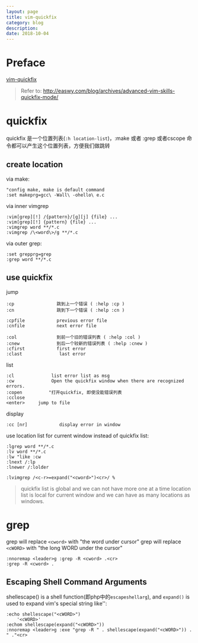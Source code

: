 ```yaml
---
layout: page
title: vim-quickfix
category: blog
description: 
date: 2018-10-04
---
```

# Preface
[vim-quickfix](/p/vim-quickfix)
> Refer to: http://easwy.com/blog/archives/advanced-vim-skills-quickfix-mode/

# quickfix 

quickfix 是一个位置列表(`:h location-list`)，:make 或者 :grep 或者cscope 命令都可以产生这个位置列表，方便我们做跳转

## create location 

via make:

	"config make, make is default command
	:set makeprg=gcc\ -Wall\ -ohello\ e.c 

via inner vimgrep

	:vim[grep][!] /{pattern}/[g][j] {file} ...
	:vim[grep][!] {pattern} {file} ...
	:vimgrep word **/*.c
	:vimgrep /\<word\>/g **/*.c

via outer grep:

	:set grepprg=grep
	:grep word **/*.c

## use quickfix

jump

    :cp                跳到上一个错误 ( :help :cp )
    :cn                跳到下一个错误 ( :help :cn )

    :cpfile            previous error file
    :cnfile            next error file

    :col               到前一个旧的错误列表 ( :help :col )
    :cnew              到后一个较新的错误列表 ( :help :cnew )
    :cfirst            first error
    :clast				last error

list

    :cl              list error list as msg
    :cw              Open the quickfix window when there are recognized errors.
	:copen			"打开quickfix, 即使没能错误列表
	:cclose
	<enter>		jump to file

display

    :cc [nr]            display error in window

use location list for current window instead of quickfix list:

	:lgrep word **/*.c
	:lv word **/*.c
	:lw "like :cw
	:lnext /:lp
	:lnewer /:lolder

    :lvimgrep /<c-r>=expand("<cword>")<cr>/ %

> quickfix list is global and we can not have more one at a time
> location list is local for current window and we can have as many locations as windows.

# grep
grep will replace `<cword>` with "the word under cursor"
grep will replace `<cWORD>` with "the long WORD under the cursor"

	:nnoremap <leader>g :grep -R <cword> .<cr>
	:grep -R <cword> .

## Escaping Shell Command Arguments
shellescape() is a shell function(即php中的`escapeshellarg`), and `expand()` is used to expand vim's special string like'<cWORD>':

	:echo shellescape("<cWORD>") 
		'<cWORD>'
	:echom shellescape(expand("<cWORD>"))
	:nnoremap <leader>g :exe "grep -R " . shellescape(expand("<cWORD>")) . " ."<cr>